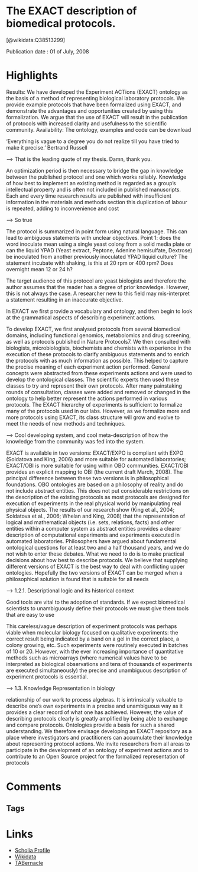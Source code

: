 
The EXACT description of biomedical protocols.
==============================================
  
  [@wikidata:Q38513299]  
  
Publication date : 01 of July, 2008  

# Highlights
Results: We have developed the Experiment ACTions (EXACT)
ontology as the basis of a method of representing biological
laboratory protocols. We provide example protocols that have been
formalized using EXACT, and demonstrate the advantages and
opportunities created by using this formalization. We argue that the
use of EXACT will result in the publication of protocols with increased
clarity and usefulness to the scientific community.
Availability: The ontology, examples and code can be download

‘Everything is vague to a degree you do not realize till you have
tried to make it precise.’
Bertrand Russell

--> That is the leading quote of my thesis. Damn, thank you. 


An optimization period is then necessary to bridge the
gap in knowledge between the published protocol and one which
works reliably. Knowledge of how best to implement an existing
method is regarded as a group’s intellectual property and is often
not included in published manuscripts. Each and every time research
results are published with insufficient information in the materials
and methods section this duplication of labour is repeated, adding
to inconvenience and cost

--> So true

The protocol is summarized in point form using natural language.
This can lead to ambiguous statements with unclear objectives.
Point 1: does the word inoculate mean using a single yeast colony
from a solid media plate or can the liquid YPAD (Yeast extract,
Peptone, Adenine hemisulfate, Dextrose) be inoculated from another
previously inoculated YPAD liquid culture? The statement incubate
with shaking, is this at 20 rpm or 400 rpm? Does overnight mean
12 or 24 h?

The target audience of
this protocol are yeast biologists and therefore the author assumes
that the reader has a degree of prior knowledge. However, this is not
always the case. A researcher new to this field may mis-interpret a
statement resulting in an inaccurate objective. 

In EXACT we first provide a vocabulary and ontology, and then
begin to look at the grammatical aspects of describing experiment
actions.


To develop EXACT, we first analysed protocols from several biomedical domains, including functional genomics, metabolomics and
drug screening, as well as protocols published in Nature Protocols7.
We then consulted with biologists, microbiologists, biochemists and
chemists with experience in the execution of these protocols to
clarify ambiguous statements and to enrich the protocols with as
much information as possible. This helped to capture the precise
meaning of each experiment action performed. General concepts
were abstracted from these experiments actions and were used
to develop the ontological classes. The scientific experts then
used these classes to try and represent their own protocols. After
many painstaking rounds of consultation, classes were added and
removed or changed in the ontology to help better represent the
actions performed in various protocols. The EXACT hierarchy of
experiments is sufficient to formalize many of the protocols used in
our labs. However, as we formalize more and more protocols using
EXACT, its class structure will grow and evolve to meet the needs
of new methods and techniques.

--> Cool developing system, and cool meta-description of how the knowledge from the community was fed into the system. 

EXACT is available in two versions: EXACT/EXPO is compliant
with EXPO (Soldatova and King, 2006) and more suitable for
automated laboratories; EXACT/OBI is more suitable for using
within OBO communities. EXACT/OBI provides an explicit
mapping to OBI (the current draft March, 2008).
The principal difference between these two versions is in
philosophical foundations. OBO ontologies are based on a
philosophy of reality and do not include abstract entities. This
does not put considerable restrictions on the description of the
existing protocols as most protocols are designed for execution
of experiments in the real physical world by manipulating real
physical objects. The results of our research show (King et al.,
2004; Soldatova et al., 2006; Whelan and King, 2008) that
the representation of logical and mathematical objects (i.e. sets,
relations, facts) and other entities within a computer system as
abstract entities provides a clearer description of computational
experiments and experiments executed in automated laboratories.
Philosophers have argued about fundamental ontological
questions for at least two and a half thousand years, and we do
not wish to enter these debates. What we need to do is to make
practical decisions about how best to describe protocols. We believe
that supplying different versions of EXACT is the best way to deal
with conflicting upper ontologies. Hopefully the two versions of
EXACT can be merged when a philosophical solution is found that
is suitable for all needs


-->        1.2.1. Descriptional logic and its historical context


Good tools are vital to the adoption of standards. If we expect
biomedical scientists to unambiguously define their protocols we
must give them tools that are easy to use



This careless/vague description of experiment protocols was
perhaps viable when molecular biology focused on qualitative
experiments: the correct result being indicated by a band on a
gel in the correct place, a colony growing, etc. Such experiments
were routinely executed in batches of 10 or 20. However, with
the ever increasing importance of quantitative methods such as
microarrays (where numerical values have to be interpreted as
biological observations and tens of thousands of experiments are
executed simultaneously) the precise and unambiguous description
of experiment protocols is essential.

-->    1.3. Knowledge Representation in biology


relationship of our work to process algebras.
It is intrinsically valuable to describe one’s own experiments
in a precise and unambiguous way as it provides a clear record
of what one has achieved. However, the value of describing
protocols clearly is greatly amplified by being able to exchange
and compare protocols. Ontologies provide a basis for such a
shared understanding. We therefore envisage developing an EXACT
repository as a place where investigators and practitioners can
accumulate their knowledge about representing protocol actions. We
invite researchers from all areas to participate in the development
of an ontology of experiment actions and to contribute to an Open
Source project for the formalized representation of protocols
# Comments


## Tags

# Links
  
 * [Scholia Profile](https://scholia.toolforge.org/work/Q38513299)  
 * [Wikidata](https://www.wikidata.org/wiki/Q38513299)  
 * [TABernacle](https://tabernacle.toolforge.org/?#/tab/manual/Q38513299/P921%3BP4510)  
